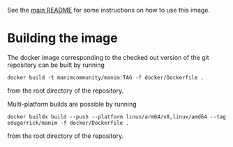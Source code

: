 See the [main README](https://github.com/ManimCommunity/manim/blob/main/README.md) for some instructions on how to use this image.

# Building the image
The docker image corresponding to the checked out version of the git repository
can be built by running
```
docker build -t manimcommunity/manim:TAG -f docker/Dockerfile .
```
from the root directory of the repository.

Multi-platform builds are possible by running
```
docker buildx build --push --platform linux/arm64/v8,linux/amd64 --tag edugarrick/manim -f docker/Dockerfile .
```
from the root directory of the repository.
